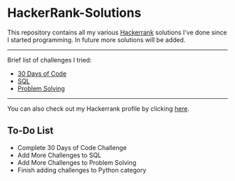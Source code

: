 # HackerRank-Solutions

This repository contains all my various [Hackerrank](https://www.hackerrank.com) solutions I've done since I started programming. In future more solutions will be added.

---

Brief list of challenges I tried:

- [30 Days of Code](https://www.hackerrank.com/domains/tutorials/30-days-of-code)
- [SQL](https://www.hackerrank.com/challenges/select-all-sql/problem)
- [Problem Solving](https://www.hackerrank.com/domains/algorithms)

---

You can also check out my Hackerrank profile by clicking [here](https://www.hackerrank.com/sevilayerkan).

## To-Do List

- Complete 30 Days of Code Challenge
- Add More Challenges to SQL
- Add More Challenges to Problem Solving
- Finish adding challenges to Python category
